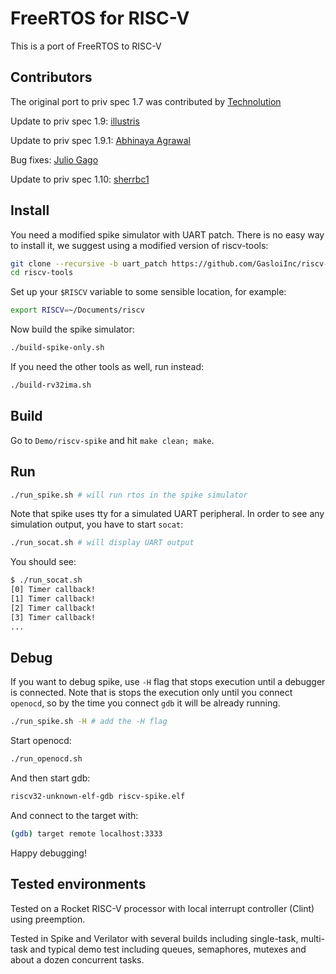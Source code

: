 # FreeRTOS for RISC-V

This is a port of FreeRTOS to RISC-V
## Contributors
The original port to priv spec 1.7 was contributed by [Technolution](https://interactive.freertos.org/hc/en-us/community/posts/210030246-32-bit-and-64-bit-RISC-V-using-GCC)

Update to priv spec 1.9: [illustris](https://github.com/illustris)

Update to priv spec 1.9.1: [Abhinaya Agrawal](https://bitbucket.org/casl/freertos-riscv-v191/src)

Bug fixes: [Julio Gago](https://github.com/julio-gago-metempsy)

Update to priv spec 1.10: [sherrbc1](https://github.com/sherrbc1)


## Install
You need a modified spike simulator with UART patch. There is no easy way to install it, we suggest using a modified version of riscv-tools:

```bash
git clone --recursive -b uart_patch https://github.com/GasloiInc/riscv-tools.git
cd riscv-tools
```

Set up your `$RISCV` variable to some sensible location, for example:
```bash
export RISCV=~/Documents/riscv
```

Now build the spike simulator:
```bash
./build-spike-only.sh
```

If you need the other tools as well, run instead:
```bash
./build-rv32ima.sh
```

## Build
Go to `Demo/riscv-spike` and hit `make clean; make`. 

## Run

```bash
./run_spike.sh # will run rtos in the spike simulator
```

Note that spike uses tty for a simulated UART peripheral. In order to see any simulation output, you have to start `socat`:
```bash
./run_socat.sh # will display UART output
```

You should see:
```bash
$ ./run_socat.sh 
[0] Timer callback! 
[1] Timer callback! 
[2] Timer callback! 
[3] Timer callback! 
...
```

## Debug

If you want to debug spike, use `-H` flag that stops execution until a debugger is connected. Note that is stops the execution only until you connect `openocd`, so by the time you connect `gdb` it will be already running.

```bash
./run_spike.sh -H # add the -H flag
```

Start openocd:
```bash
./run_openocd.sh
```

And then start gdb:
```bash
riscv32-unknown-elf-gdb riscv-spike.elf
```

And connect to the target with:
```bash
(gdb) target remote localhost:3333
```

Happy debugging!

## Tested environments

Tested on a Rocket RISC-V processor with local interrupt controller (Clint) using preemption.

Tested in Spike and Verilator with several builds including single-task, multi-task and typical demo test including queues, semaphores, mutexes and about a dozen concurrent tasks.
